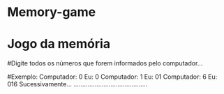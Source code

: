 # Memory-game
# Jogo da memória

#Digite todos os números que forem informados pelo computador...

#Exemplo:
Computador: 0
Eu: 0
Computador: 1
Eu: 01
Computador: 6
Eu: 016
Sucessivamente...
..........................................
